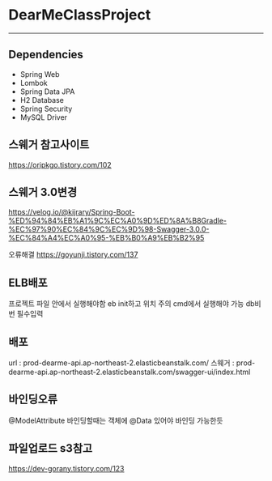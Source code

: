 # DearMeClassProject

---
## Dependencies

 * Spring Web
 * Lombok
 * Spring Data JPA
 * H2 Database 
 * Spring Security
 * MySQL Driver

## 스웨거 참고사이트
https://oripkgo.tistory.com/102

## 스웨거 3.0변경
https://velog.io/@kijrary/Spring-Boot-%ED%94%84%EB%A1%9C%EC%A0%9D%ED%8A%B8Gradle-%EC%97%90%EC%84%9C%EC%9D%98-Swagger-3.0.0-%EC%84%A4%EC%A0%95-%EB%B0%A9%EB%B2%95

오류해결
https://goyunji.tistory.com/137

## ELB배포
프로젝트 파일 안에서 실행해야함 eb init하고 위치 주의 cmd에서 실행해야 가능 db비번 필수입력

## 배포
url : prod-dearme-api.ap-northeast-2.elasticbeanstalk.com/
스웨거 : prod-dearme-api.ap-northeast-2.elasticbeanstalk.com/swagger-ui/index.html

## 바인딩오류
@ModelAttribute 바인딩할때는 객체에 @Data 있어야 바인딩 가능한듯

## 파일업로드 s3참고
https://dev-gorany.tistory.com/123
